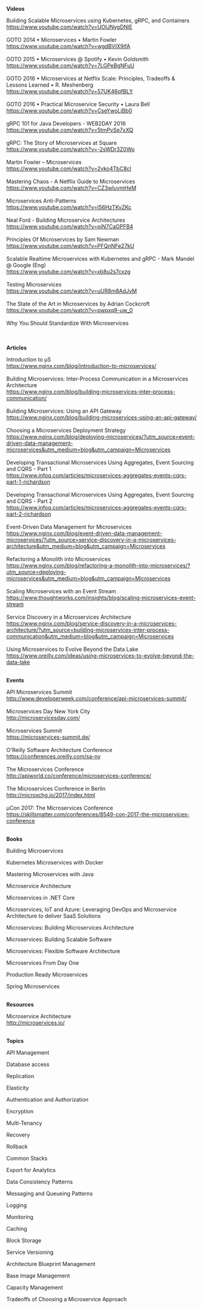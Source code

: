 <b>Videos</b>

Building Scalable Microservices using Kubernetes, gRPC, and Containers<br/>
https://www.youtube.com/watch?v=UOIJNygDNlE
<br/><br/>
GOTO 2014 • Microservices • Martin Fowler<br/>
https://www.youtube.com/watch?v=wgdBVIX9ifA
<br/><br/>
GOTO 2015 • Microservices @ Spotify • Kevin Goldsmith<br/>
https://www.youtube.com/watch?v=7LGPeBgNFuU
<br/><br/>
GOTO 2016 • Microservices at Netflix Scale: Principles, Tradeoffs & Lessons Learned • R. Meshenberg<br/>
https://www.youtube.com/watch?v=57UK46qfBLY
<br/><br/>
GOTO 2016 • Practical Microservice Security • Laura Bell<br/>
https://www.youtube.com/watch?v=CseYwoLjBb0
<br/><br/>
gRPC 101 for Java Developers - WEB2DAY 2016<br/>
https://www.youtube.com/watch?v=5tmPvSe7xXQ
<br/><br/>
gRPC: The Story of Microservices at Square<br/>
https://www.youtube.com/watch?v=-2sWDr3Z0Wo
<br/><br/>
Martin Fowler – Microservices<br/>
https://www.youtube.com/watch?v=2yko4TbC8cI
<br/><br/>
Mastering Chaos - A Netflix Guide to Microservices<br/>
https://www.youtube.com/watch?v=CZ3wIuvmHeM
<br/><br/>
Microservices Anti-Patterns<br/>
https://www.youtube.com/watch?v=I56HzTKvZKc
<br/><br/>
Neal Ford - Building Microservice Architectures<br/>
https://www.youtube.com/watch?v=pjN7CaGPFB4
<br/><br/>
Principles Of Microservices by Sam Newman<br/>
https://www.youtube.com/watch?v=PFQnNFe27kU
<br/><br/>
Scalable Realtime Microservices with Kubernetes and gRPC - Mark Mandel @ Google (Eng)<br/>
https://www.youtube.com/watch?v=xb8u2s7cxzg
<br/><br/>
Testing Microservices<br/>
https://www.youtube.com/watch?v=uUR8m8AdJvM
<br/><br/>
The State of the Art in Microservices by Adrian Cockcroft<br/>
https://www.youtube.com/watch?v=pwpxq9-uw_0
<br/><br/>
Why You Should Standardize With Microservices<br/>
<br/><br/>

<b>Articles</b>

Introduction to µS<br/>
https://www.nginx.com/blog/introduction-to-microservices/
<br/><br/>
Building Microservices: Inter-Process Communication in a Microservices Architecture<br/>
https://www.nginx.com/blog/building-microservices-inter-process-communication/
<br/><br>
Building Microservices: Using an API Gateway<br/>
https://www.nginx.com/blog/building-microservices-using-an-api-gateway/
<br/><br/>
Choosing a Microservices Deployment Strategy<br/>
https://www.nginx.com/blog/deploying-microservices/?utm_source=event-driven-data-management-microservices&utm_medium=blog&utm_campaign=Microservices
<br/><br/>
Developing Transactional Microservices Using Aggregates, Event Sourcing and CQRS - Part 1<br/>
https://www.infoq.com/articles/microservices-aggregates-events-cqrs-part-1-richardson
<br/><br/>
Developing Transactional Microservices Using Aggregates, Event Sourcing and CQRS - Part 2<br/>
https://www.infoq.com/articles/microservices-aggregates-events-cqrs-part-2-richardson
<br/><br/>
Event-Driven Data Management for Microservices<br/>
https://www.nginx.com/blog/event-driven-data-management-microservices/?utm_source=service-discovery-in-a-microservices-architecture&utm_medium=blog&utm_campaign=Microservices
<br/><br/>
Refactoring a Monolith into Microservices<br/>
https://www.nginx.com/blog/refactoring-a-monolith-into-microservices/?utm_source=deploying-microservices&utm_medium=blog&utm_campaign=Microservices
<br/><br/>
Scaling Microservices with an Event Stream<br/>
https://www.thoughtworks.com/insights/blog/scaling-microservices-event-stream
<br/><br/>
Service Discovery in a Microservices Architecture<br/>
https://www.nginx.com/blog/service-discovery-in-a-microservices-architecture/?utm_source=building-microservices-inter-process-communication&utm_medium=blog&utm_campaign=Microservices
<br/><br/>
Using Microservices to Evolve Beyond the Data Lake<br/>
https://www.oreilly.com/ideas/using-microservices-to-evolve-beyond-the-data-lake
<br/><br/>

<b>Events</b>

API Microservices Summit<br/>
http://www.developerweek.com/conference/api-microservices-summit/
<br/><br/>
Microservices Day New York City<br/>
http://microservicesday.com/
<br/><br/>
Microservices Summit<br/>
https://microservices-summit.de/
<br/><br/>
O'Reilly Software Architecture Conference<br/>
https://conferences.oreilly.com/sa-ny
<br/><br/>
The Microservices Conference<br/>
http://apiworld.co/conference/microservices-conference/
<br/><br/>
The Microservices Conference in Berlin<br/>
http://microxchg.io/2017/index.html
<br/><br/>
µCon 2017: The Microservices Conference<br/>
https://skillsmatter.com/conferences/8549-con-2017-the-microservices-conference
<br/><br/>

<b>Books</b>

Building Microservices

Kubernetes Microservices with Docker

Mastering Microservices with Java

Microservice Architecture

Microservices in .NET Core

Microservices, IoT and Azure: Leveraging DevOps and Microservice Architecture to deliver SaaS Solutions

Microservices: Building Microservices Architecture

Microservices: Building Scalable Software

Microservices: Flexible Software Architecture

Microservices From Day One

Production Ready Microservices

Spring Microservices
<br/><br/>

<b>Resources</b>

Microservice Architecture<br/>
http://microservices.io/
<br/><br/>

<b>Topics</b>

API Management

Database access

Replication

Elasticity

Authentication and Authorization

Encryption

Multi-Tenancy

Recovery

Rollback

Common Stacks

Export for Analytics

Data Consistency Patterns

Messaging and Queueing Patterns

Logging

Monitoring

Caching

Block Storage

Service Versioning

Architecture Blueprint Management

Base Image Management

Capacity Management

Tradeoffs of Choosing a Microservice Approach









